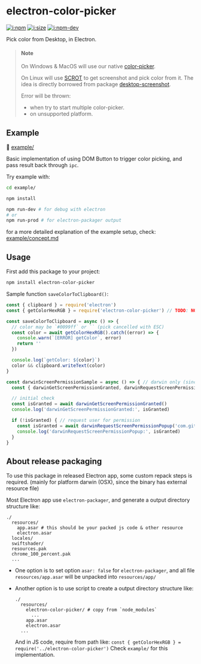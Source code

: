 # electron-color-picker

[![i:npm]][l:npm]
[![i:size]][l:size]
[![i:npm-dev]][l:npm]

Pick color from Desktop, in Electron.

[i:npm]: https://img.shields.io/npm/v/electron-color-picker?colorB=blue
[i:npm-dev]: https://img.shields.io/npm/v/electron-color-picker/dev
[l:npm]: https://npm.im/electron-color-picker
[i:size]: https://packagephobia.now.sh/badge?p=electron-color-picker
[l:size]: https://packagephobia.now.sh/result?p=electron-color-picker

[//]: # (NON_PACKAGE_CONTENT)

> #### Note
> 
> On Windows & MacOS will use our native [color-picker](https://github.com/mockingbot/mb_colorpicker_desktop_native).
> 
> On Linux will use [SCROT][l:scrot] to get screenshot and pick color from it.
> The idea is directly borrowed from package [desktop-screenshot][l:desktop-screenshot].
> 
> Error will be thrown:
> - when try to start multiple color-picker.
> - on unsupported platform.


## Example

📁 [example/](example/)

Basic implementation of using DOM Button to trigger color picking,
and pass result back through `ipc`.

Try example with:
```bash
cd example/

npm install

npm run-dev # for debug with electron
# or
npm run-prod # for electron-packager output
```

for a more detailed explanation of the example setup,
check: [example/concept.md](example/concept.md)


## Usage

First add this package to your project: 
```bash
npm install electron-color-picker
```

Sample function `saveColorToClipboard()`:
```js
const { clipboard } = require('electron')
const { getColorHexRGB } = require('electron-color-picker') // TODO: NOTE: this can not be directly packed for release, check below

const saveColorToClipboard = async () => {
  // color may be `#0099ff` or `` (pick cancelled with ESC)
  const color = await getColorHexRGB().catch((error) => {
    console.warn(`[ERROR] getColor`, error)
    return ''
  })

  console.log(`getColor: ${color}`)
  color && clipboard.writeText(color)
}

const darwinScreenPermissionSample = async () => { // darwin only (since electron-color-picker@2)
  const { darwinGetScreenPermissionGranted, darwinRequestScreenPermissionPopup } = require('electron-color-picker')

  // initial check
  const isGranted = await darwinGetScreenPermissionGranted()
  console.log('darwinGetScreenPermissionGranted:', isGranted)

  if (!isGranted) { // request user for permission
    const isGranted = await darwinRequestScreenPermissionPopup('com.github.Electron') // use default Electron bundle id for test without repacking, replace with actual bundle id when releasing
    console.log('darwinRequestScreenPermissionPopup:', isGranted)
  }
}
```


## About release packaging

To use this package in released Electron app,
some custom repack steps is required.
(mainly for platform darwin (OSX), since the binary has external resource file)

Most Electron app use `electron-packager`,
and generate a output directory structure like:
```
./
  resources/
    app.asar # this should be your packed js code & other resource
    electron.asar
  locales/
  swiftshader/
  resources.pak
  chrome_100_percent.pak
  ...
```

- One option is to set option `asar: false` for `electron-packager`,
  and all file `resources/app.asar` will be unpacked into `resources/app/`

- Another option is to use script to create a output directory structure like:
  ```
  ./
    resources/
      electron-color-picker/ # copy from `node_modules`
        ...
      app.asar
      electron.asar
    ...
  ```
  And in JS code, require from path like:
  `const { getColorHexRGB } = require('../electron-color-picker')`
  Check `example/` for this implementation.


[l:scrot]: https://en.wikipedia.org/wiki/Scrot
[l:desktop-screenshot]: https://npm.im/desktop-screenshot
